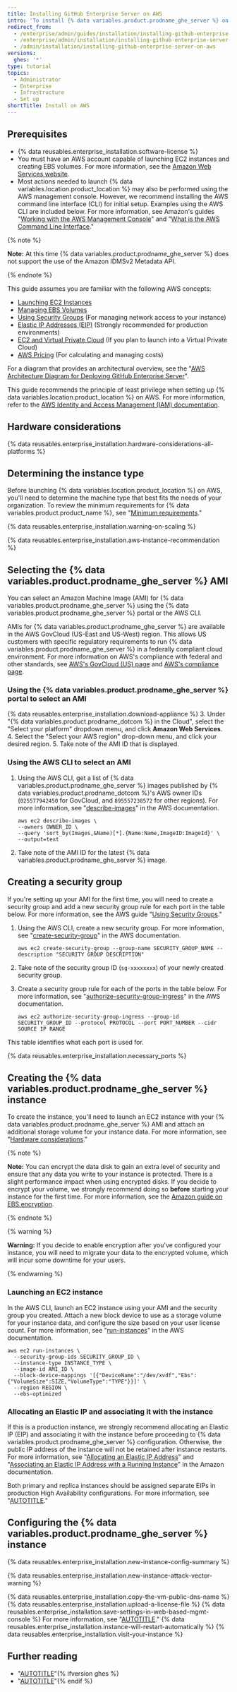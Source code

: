 ```yaml
---
title: Installing GitHub Enterprise Server on AWS
intro: 'To install {% data variables.product.prodname_ghe_server %} on Amazon Web Services (AWS), you must launch an Amazon Elastic Compute Cloud (EC2) instance and create and attach a separate Amazon Elastic Block Store (EBS) data volume.'
redirect_from:
  - /enterprise/admin/guides/installation/installing-github-enterprise-on-aws
  - /enterprise/admin/installation/installing-github-enterprise-server-on-aws
  - /admin/installation/installing-github-enterprise-server-on-aws
versions:
  ghes: '*'
type: tutorial
topics:
  - Administrator
  - Enterprise
  - Infrastructure
  - Set up
shortTitle: Install on AWS
---
```

## Prerequisites

- {% data reusables.enterprise_installation.software-license %}
- You must have an AWS account capable of launching EC2 instances and creating EBS volumes. For more information, see the [Amazon Web Services website](https://aws.amazon.com/).
- Most actions needed to launch {% data variables.location.product_location %} may also be performed using the AWS management console. However, we recommend installing the AWS command line interface (CLI) for initial setup. Examples using the AWS CLI are included below. For more information, see Amazon's guides "[Working with the AWS Management Console](https://docs.aws.amazon.com/awsconsolehelpdocs/latest/gsg/getting-started.html)" and "[What is the AWS Command Line Interface](https://docs.aws.amazon.com/cli/latest/userguide/cli-chap-welcome.html)."

{% note %}

**Note:** At this time {% data variables.product.prodname_ghe_server %} does not support the use of the Amazon IDMSv2 Metadata API.

{% endnote %}

This guide assumes you are familiar with the following AWS concepts:

- [Launching EC2 Instances](https://docs.aws.amazon.com/AWSEC2/latest/UserGuide/LaunchingAndUsingInstances.html)
- [Managing EBS Volumes](https://docs.aws.amazon.com/AWSEC2/latest/UserGuide/AmazonEBS.html)
- [Using Security Groups](https://docs.aws.amazon.com/AWSEC2/latest/UserGuide/using-network-security.html) (For managing network access to your instance)
- [Elastic IP Addresses (EIP)](https://docs.aws.amazon.com/AWSEC2/latest/UserGuide/elastic-ip-addresses-eip.html) (Strongly recommended for production environments)
- [EC2 and Virtual Private Cloud](https://docs.aws.amazon.com/AWSEC2/latest/UserGuide/using-vpc.html) (If you plan to launch into a Virtual Private Cloud)
- [AWS Pricing](https://aws.amazon.com/pricing/) (For calculating and managing costs)

For a diagram that provides an architectural overview, see the "[AWS Architecture Diagram for Deploying GitHub Enterprise Server](/assets/images/enterprise/enterprise-server/installing-github-enterprise-server-on-aws.png)".

This guide recommends the principle of least privilege when setting up {% data variables.location.product_location %} on AWS. For more information, refer to the [AWS Identity and Access Management (IAM) documentation](https://docs.aws.amazon.com/IAM/latest/UserGuide/best-practices.html#grant-least-privilege).

## Hardware considerations

{% data reusables.enterprise_installation.hardware-considerations-all-platforms %}

## Determining the instance type

Before launching {% data variables.location.product_location %} on AWS, you'll need to determine the machine type that best fits the needs of your organization. To review the minimum requirements for {% data variables.product.product_name %}, see "[Minimum requirements](#minimum-requirements)."

{% data reusables.enterprise_installation.warning-on-scaling %}

{% data reusables.enterprise_installation.aws-instance-recommendation %}

## Selecting the {% data variables.product.prodname_ghe_server %} AMI

You can select an Amazon Machine Image (AMI) for {% data variables.product.prodname_ghe_server %} using the {% data variables.product.prodname_ghe_server %} portal or the AWS CLI.

AMIs for {% data variables.product.prodname_ghe_server %} are available in the AWS GovCloud (US-East and US-West) region. This allows US customers with specific regulatory requirements to run {% data variables.product.prodname_ghe_server %} in a federally compliant cloud environment. For more information on AWS's compliance with federal and other standards, see [AWS's GovCloud (US) page](https://aws.amazon.com/govcloud-us/) and [AWS's compliance page](https://aws.amazon.com/compliance/).

### Using the {% data variables.product.prodname_ghe_server %} portal to select an AMI

{% data reusables.enterprise_installation.download-appliance %}
3. Under "{% data variables.product.prodname_dotcom %} in the Cloud", select the "Select your platform" dropdown menu, and click **Amazon Web Services**.
4. Select the "Select your AWS region" drop-down menu, and click your desired region.
5. Take note of the AMI ID that is displayed.

### Using the AWS CLI to select an AMI

1. Using the AWS CLI, get a list of {% data variables.product.prodname_ghe_server %} images published by {% data variables.product.prodname_dotcom %}'s AWS owner IDs (`025577942450` for GovCloud, and `895557238572` for other regions). For more information, see "[describe-images](https://docs.aws.amazon.com/cli/latest/reference/ec2/describe-images.html)" in the AWS documentation.

   ```shell
   aws ec2 describe-images \
   --owners OWNER_ID \
   --query 'sort_by(Images,&Name)[*].{Name:Name,ImageID:ImageId}' \
   --output=text
   ```

2. Take note of the AMI ID for the latest {% data variables.product.prodname_ghe_server %} image.

## Creating a security group

If you're setting up your AMI for the first time, you will need to create a security group and add a new security group rule for each port in the table below. For more information, see the AWS guide "[Using Security Groups](https://docs.aws.amazon.com/cli/latest/userguide/cli-ec2-sg.html)."

1. Using the AWS CLI, create a new security group. For more information, see "[create-security-group](https://docs.aws.amazon.com/cli/latest/reference/ec2/create-security-group.html)" in the AWS documentation.

   ```shell
   aws ec2 create-security-group --group-name SECURITY_GROUP_NAME --description "SECURITY GROUP DESCRIPTION"
   ```

2. Take note of the security group ID (`sg-xxxxxxxx`) of your newly created security group.

3. Create a security group rule for each of the ports in the table below. For more information, see "[authorize-security-group-ingress](https://docs.aws.amazon.com/cli/latest/reference/ec2/authorize-security-group-ingress.html)" in the AWS documentation.

   ```shell
   aws ec2 authorize-security-group-ingress --group-id SECURITY_GROUP_ID --protocol PROTOCOL --port PORT_NUMBER --cidr SOURCE IP RANGE
   ```

  This table identifies what each port is used for.

  {% data reusables.enterprise_installation.necessary_ports %}

## Creating the {% data variables.product.prodname_ghe_server %} instance

To create the instance, you'll need to launch an EC2 instance with your {% data variables.product.prodname_ghe_server %} AMI and attach an additional storage volume for your instance data. For more information, see "[Hardware considerations](#hardware-considerations)."

{% note %}

**Note:** You can encrypt the data disk to gain an extra level of security and ensure that any data you write to your instance is protected. There is a slight performance impact when using encrypted disks. If you decide to encrypt your volume, we strongly recommend doing so **before** starting your instance for the first time.
 For more information, see the [Amazon guide on EBS encryption](https://docs.aws.amazon.com/AWSEC2/latest/UserGuide/EBSEncryption.html).

{% endnote %}

{% warning %}

**Warning:** If you decide to enable encryption after you've configured your instance, you will need to migrate your data to the encrypted volume, which will incur some downtime for your users.

{% endwarning %}

### Launching an EC2 instance

In the AWS CLI, launch an EC2 instance using your AMI and the security group you created. Attach a new block device to use as a storage volume for your instance data, and configure the size based on your user license count. For more information, see "[run-instances](https://docs.aws.amazon.com/cli/latest/reference/ec2/run-instances.html)" in the AWS documentation.

```shell
aws ec2 run-instances \
  --security-group-ids SECURITY_GROUP_ID \
  --instance-type INSTANCE_TYPE \
  --image-id AMI_ID \
  --block-device-mappings '[{"DeviceName":"/dev/xvdf","Ebs":{"VolumeSize":SIZE,"VolumeType":"TYPE"}}]' \
  --region REGION \
  --ebs-optimized
```

### Allocating an Elastic IP and associating it with the instance

If this is a production instance, we strongly recommend allocating an Elastic IP (EIP) and associating it with the instance before proceeding to {% data variables.product.prodname_ghe_server %} configuration. Otherwise, the public IP address of the instance will not be retained after instance restarts. For more information, see "[Allocating an Elastic IP Address](https://docs.aws.amazon.com/AWSEC2/latest/UserGuide/elastic-ip-addresses-eip.html#using-instance-addressing-eips-allocating)" and "[Associating an Elastic IP Address with a Running Instance](https://docs.aws.amazon.com/AWSEC2/latest/UserGuide/elastic-ip-addresses-eip.html#using-instance-addressing-eips-associating)" in the Amazon documentation.

Both primary and replica instances should be assigned separate EIPs in production High Availability configurations. For more information, see "[AUTOTITLE](/admin/enterprise-management/configuring-high-availability)."

## Configuring the {% data variables.product.prodname_ghe_server %} instance

{% data reusables.enterprise_installation.new-instance-config-summary %}

{% data reusables.enterprise_installation.new-instance-attack-vector-warning %}

{% data reusables.enterprise_installation.copy-the-vm-public-dns-name %}
{% data reusables.enterprise_installation.upload-a-license-file %}
{% data reusables.enterprise_installation.save-settings-in-web-based-mgmt-console %} For more information, see "[AUTOTITLE](/admin/configuration/configuring-your-enterprise)."
{% data reusables.enterprise_installation.instance-will-restart-automatically %}
{% data reusables.enterprise_installation.visit-your-instance %}

## Further reading

- "[AUTOTITLE](/admin/overview/system-overview)"{% ifversion ghes %}
- "[AUTOTITLE](/admin/overview/about-upgrades-to-new-releases)"{% endif %}

